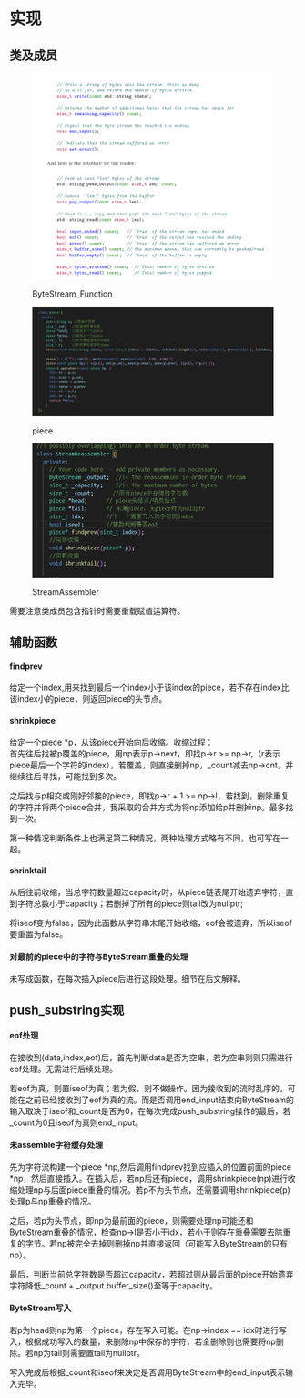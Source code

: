 # 实现

## 类及成员

<figure><img src="../.gitbook/assets/ByteStream_func.png" alt=""><figcaption><p>ByteStream_Function</p></figcaption></figure>

<figure><img src="../.gitbook/assets/piece.png" alt=""><figcaption><p>piece</p></figcaption></figure>

<figure><img src="../.gitbook/assets/StreamReassembler.png" alt=""><figcaption><p>StreamAssembler</p></figcaption></figure>

需要注意类成员包含指针时需要重载赋值运算符。



## 辅助函数

#### findprev

给定一个index,用来找到最后一个index小于该index的piece，若不存在index比该index小的piece，则返回piece的头节点。

#### shrinkpiece

给定一个piece \*p，从该piece开始向后收缩。收缩过程：\
首先往后找被p覆盖的piece，用np表示p->next，即找p->r >= np->r,（r表示piece最后一个字符的index），若覆盖，则直接删掉np，\_count减去np->cnt，并继续往后寻找，可能找到多次。

之后找与p相交或刚好邻接的piece，即找p->r + 1 >= np->l，若找到，删除重复的字符并将两个piece合并，我采取的合并方式为将np添加给p并删掉np。最多找到一次。

第一种情况判断条件上也满足第二种情况，两种处理方式略有不同，也可写在一起。

#### shrinktail

从后往前收缩，当总字符数量超过capacity时，从piece链表尾开始遗弃字符，直到字符总数小于capacity；若删掉了所有的piece则tail改为nullptr;

将iseof变为false，因为此函数从字符串末尾开始收缩，eof会被遗弃，所以iseof要重置为false。

#### 对最前的piece中的字符与ByteStream重叠的处理

未写成函数，在每次插入piece后进行这段处理。细节在后文解释。

## push\_substring实现

#### eof处理

在接收到(data,index,eof)后，首先判断data是否为空串，若为空串则则只需进行eof处理。无需进行后续处理。

若eof为真，则置iseof为真；若为假，则不做操作。因为接收到的流时乱序的，可能在之前已经接收到了eof为真的流。而是否调用end\_input结束向ByteStream的输入取决于iseof和\_count是否为0，在每次完成push\_substring操作的最后，若\_count为0且iseof为真则end\_input。

#### 未assemble字符缓存处理

先为字符流构建一个piece \*np,然后调用findprev找到应插入的位置前面的piece \*np，然后直接插入。在插入后，若np后还有piece，调用shrinkpiece(np)进行收缩处理np与后面piece重叠的情况。若p不为头节点，还需要调用shrinkpiece(p)处理p与np重叠的情况。

之后，若p为头节点，即np为最前面的piece，则需要处理np可能还和ByteStream重叠的情况，检查np->l是否小于idx，若小于则存在重叠需要去除重复的字节。若np被完全去掉则删掉np并直接返回（可能写入ByteStream的只有np）。

最后，判断当前总字符数是否超过capacity，若超过则从最后面的piece开始遗弃字符降低\_count + \_output.buffer\_size()至等于capacity。

#### ByteStream写入

若p为head则np为第一个piece，存在写入可能。在np->index == idx时进行写入，根据成功写入的数量，来删除np中保存的字符，若全删除则也需要将np删除。若np为tail则需要置tail为nullptr。

写入完成后根据\_count和iseof来决定是否调用ByteStream中的end\_input表示输入完毕。
